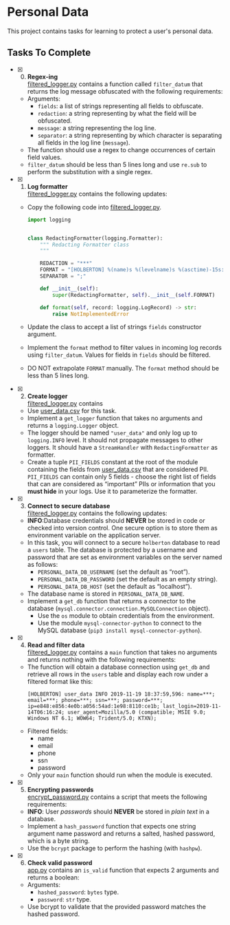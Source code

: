 # Personal Data

This project contains tasks for learning to protect a user's personal data.

## Tasks To Complete

- [x] 0. **Regex-ing**<br/>[filtered_logger.py](filtered_logger.py) contains a function called `filter_datum` that returns the log message obfuscated with the following requirements:

  - Arguments:
    - `fields`: a list of strings representing all fields to obfuscate.
    - `redaction`: a string representing by what the field will be obfuscated.
    - `message`: a string representing the log line.
    - `separator`: a string representing by which character is separating all fields in the log line (`message`).
  - The function should use a regex to change occurrences of certain field values.
  - `filter_datum` should be less than 5 lines long and use `re.sub` to perform the substitution with a single regex.

- [x] 1. **Log formatter**<br/>[filtered_logger.py](filtered_logger.py) contains the following updates:

  - Copy the following code into [filtered_logger.py](filtered_logger.py).

    ```python
    import logging


    class RedactingFormatter(logging.Formatter):
        """ Redacting Formatter class
        """

        REDACTION = "***"
        FORMAT = "[HOLBERTON] %(name)s %(levelname)s %(asctime)-15s: %(message)s"
        SEPARATOR = ";"

        def __init__(self):
            super(RedactingFormatter, self).__init__(self.FORMAT)

        def format(self, record: logging.LogRecord) -> str:
            raise NotImplementedError
    ```

  - Update the class to accept a list of strings `fields` constructor argument.
  - Implement the `format` method to filter values in incoming log records using `filter_datum`. Values for fields in `fields` should be filtered.
  - DO NOT extrapolate `FORMAT` manually. The `format` method should be less than 5 lines long.

- [x] 2. **Create logger**<br/>[filtered_logger.py](filtered_logger.py) contains

  - Use [user_data.csv](user_data.csv) for this task.
  - Implement a `get_logger` function that takes no arguments and returns a `logging.Logger` object.
  - The logger should be named `"user_data"` and only log up to `logging.INFO` level. It should not propagate messages to other loggers. It should have a `StreamHandler` with `RedactingFormatter` as formatter.
  - Create a tuple `PII_FIELDS` constant at the root of the module containing the fields from [user_data.csv](user_data.csv) that are considered PII. `PII_FIELDS` can contain only 5 fields - choose the right list of fields that can are considered as “important” PIIs or information that you **must hide** in your logs. Use it to parameterize the formatter.

- [x] 3. **Connect to secure database**<br/>[filtered_logger.py](filtered_logger.py) contains the following updates:

  - **INFO**:Database credentials should **NEVER** be stored in code or checked into version control. One secure option is to store them as environment variable on the application server.
  - In this task, you will connect to a secure `holberton` database to read a `users` table. The database is protected by a username and password that are set as environment variables on the server named as follows:
    - `PERSONAL_DATA_DB_USERNAME` (set the default as “root”).
    - `PERSONAL_DATA_DB_PASSWORD` (set the default as an empty string).
    - `PERSONAL_DATA_DB_HOST` (set the default as “localhost”).
  - The database name is stored in `PERSONAL_DATA_DB_NAME`.
  - Implement a `get_db` function that returns a connector to the database (`mysql.connector.connection.MySQLConnection` object).
    - Use the `os` module to obtain credentials from the environment.
    - Use the module `mysql-connector-python` to connect to the MySQL database (`pip3 install mysql-connector-python`).

- [x] 4. **Read and filter data**<br/>[filtered_logger.py](filtered_logger.py) contains a `main` function that takes no arguments and returns nothing with the following requirements:

  - The function will obtain a database connection using `get_db` and retrieve all rows in the `users` table and display each row under a filtered format like this:
    ```log
    [HOLBERTON] user_data INFO 2019-11-19 18:37:59,596: name=***; email=***; phone=***; ssn=***; password=***; ip=e848:e856:4e0b:a056:54ad:1e98:8110:ce1b; last_login=2019-11-14T06:16:24; user_agent=Mozilla/5.0 (compatible; MSIE 9.0; Windows NT 6.1; WOW64; Trident/5.0; KTXN);
    ```
  - Filtered fields:
    - name
    - email
    - phone
    - ssn
    - password
  - Only your `main` function should run when the module is executed.

- [x] 5. **Encrypting passwords**<br/>[encrypt_password.py](encrypt_password.py) contains a script that meets the following requirements:

  - **INFO**: User _passwords_ should **NEVER** be stored in _plain text_ in a database.
  - Implement a `hash_password` function that expects one string argument name password and returns a salted, hashed password, which is a byte string.
  - Use the `bcrypt` package to perform the hashing (with `hashpw`).

- [x] 6. **Check valid password**<br/>[app.py](app.py) contains an `is_valid` function that expects 2 arguments and returns a boolean:
  - Arguments:
    - `hashed_password`: `bytes` type.
    - `password`: `str` type.
  - Use bcrypt to validate that the provided password matches the hashed password.
